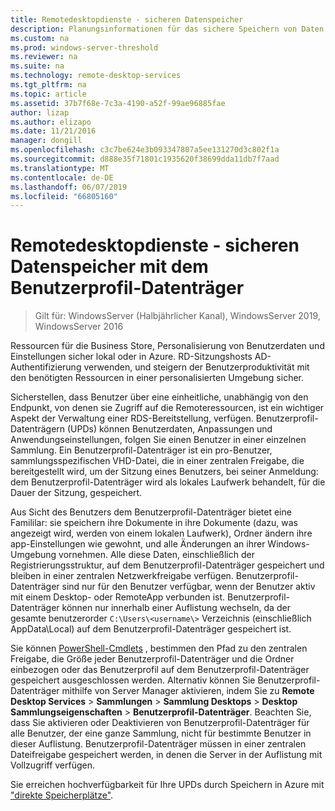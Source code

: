 ```yaml
---
title: Remotedesktopdienste - sicheren Datenspeicher
description: Planungsinformationen für das sichere Speichern von Daten mithilfe von Benutzerprofil-Datenträgern (UPDs) in RDS.
ms.custom: na
ms.prod: windows-server-threshold
ms.reviewer: na
ms.suite: na
ms.technology: remote-desktop-services
ms.tgt_pltfrm: na
ms.topic: article
ms.assetid: 37b7f68e-7c3a-4190-a52f-99ae96885fae
author: lizap
ms.author: elizapo
ms.date: 11/21/2016
manager: dongill
ms.openlocfilehash: c3c7be624e3b093347807a5ee131270d3c802f1a
ms.sourcegitcommit: d888e35f71801c1935620f38699dda11db7f7aad
ms.translationtype: MT
ms.contentlocale: de-DE
ms.lasthandoff: 06/07/2019
ms.locfileid: "66805160"
---
```

# <a name="remote-desktop-services---secure-data-storage-with-upds"></a>Remotedesktopdienste - sicheren Datenspeicher mit dem Benutzerprofil-Datenträger

>Gilt für: WindowsServer (Halbjährlicher Kanal), WindowsServer 2019, WindowsServer 2016

Ressourcen für die Business Store, Personalisierung von Benutzerdaten und Einstellungen sicher lokal oder in Azure. RD-Sitzungshosts AD-Authentifizierung verwenden, und steigern der Benutzerproduktivität mit den benötigten Ressourcen in einer personalisierten Umgebung sicher. 

Sicherstellen, dass Benutzer über eine einheitliche, unabhängig von den Endpunkt, von denen sie Zugriff auf die Remoteressourcen, ist ein wichtiger Aspekt der Verwaltung einer RDS-Bereitstellung, verfügen. Benutzerprofil-Datenträgern (UPDs) können Benutzerdaten, Anpassungen und Anwendungseinstellungen, folgen Sie einen Benutzer in einer einzelnen Sammlung. Ein Benutzerprofil-Datenträger ist ein pro-Benutzer, sammlungsspezifischen VHD-Datei, die in einer zentralen Freigabe, die bereitgestellt wird, um der Sitzung eines Benutzers, bei seiner Anmeldung: dem Benutzerprofil-Datenträger wird als lokales Laufwerk behandelt, für die Dauer der Sitzung, gespeichert. 

Aus Sicht des Benutzers dem Benutzerprofil-Datenträger bietet eine Famililar: sie speichern ihre Dokumente in ihre Dokumente (dazu, was angezeigt wird, werden von einem lokalen Laufwerk), Ordner ändern ihre app-Einstellungen wie gewohnt, und alle Änderungen an ihrer Windows-Umgebung vornehmen. Alle diese Daten, einschließlich der Registrierungsstruktur, auf dem Benutzerprofil-Datenträger gespeichert und bleiben in einer zentralen Netzwerkfreigabe verfügen. Benutzerprofil-Datenträger sind nur für den Benutzer verfügbar, wenn der Benutzer aktiv mit einem Desktop- oder RemoteApp verbunden ist. Benutzerprofil-Datenträger können nur innerhalb einer Auflistung wechseln, da der gesamte benutzerorder `C:\Users\<username\>` Verzeichnis (einschließlich AppData\Local) auf dem Benutzerprofil-Datenträger gespeichert ist.

Sie können [PowerShell-Cmdlets](https://technet.microsoft.com/library/jj215443.aspx) , bestimmen den Pfad zu den zentralen Freigabe, die Größe jeder Benutzerprofil-Datenträger und die Ordner einbezogen oder das Benutzerprofil auf dem Benutzerprofil-Datenträger gespeichert ausgeschlossen werden. Alternativ können Sie Benutzerprofil-Datenträger mithilfe von Server Manager aktivieren, indem Sie zu **Remote Desktop Services** > **Sammlungen** > **Sammlung Desktops**  >  **Desktop Sammlungseigenschaften** > **Benutzerprofil-Datenträger**. Beachten Sie, dass Sie aktivieren oder Deaktivieren von Benutzerprofil-Datenträger für alle Benutzer, der eine ganze Sammlung, nicht für bestimmte Benutzer in dieser Auflistung. Benutzerprofil-Datenträger müssen in einer zentralen Dateifreigabe gespeichert werden, in denen die Server in der Auflistung mit Vollzugriff verfügen. 

Sie erreichen hochverfügbarkeit für Ihre UPDs durch Speichern in Azure mit ["direkte Speicherplätze"](rds-storage-spaces-direct-deployment.md). 